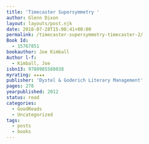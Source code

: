 ```yaml
---
title: 'Timecaster Supersymmetry '
author: Glenn Dixon
layout: layouts/post.njk
date: 2018-07-28T15:08:41+00:00
permalink: /timecaster-supersymmetry-timecaster-2/
Book Id:
  - 15767851
bookauthor: Joe Kimball
Author l-f:
  - Kimball, Joe
isbn13: 9780985588038
myrating: ★★★★
publisher: 'Dystel & Goderich Literary Management'
pages: 278
yearpublished: 2012
status: read
categories:
  - GoodReads
  - Uncategorized
tags:
  - posts
  - books
---
```

